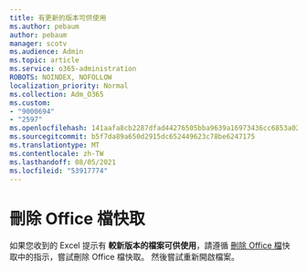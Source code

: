 ```yaml
---
title: 有更新的版本可供使用
ms.author: pebaum
author: pebaum
manager: scotv
ms.audience: Admin
ms.topic: article
ms.service: o365-administration
ROBOTS: NOINDEX, NOFOLLOW
localization_priority: Normal
ms.collection: Adm_O365
ms.custom:
- "9000694"
- "2597"
ms.openlocfilehash: 141aafa8cb2287dfad44276505bba9639a16973436cc6853a026f9cc5ee44863
ms.sourcegitcommit: b5f7da89a650d2915dc652449623c78be6247175
ms.translationtype: MT
ms.contentlocale: zh-TW
ms.lasthandoff: 08/05/2021
ms.locfileid: "53917774"
---
```

# <a name="delete-the-office-document-cache"></a>刪除 Office 檔快取

如果您收到的 Excel 提示有 **較新版本的檔案可供使用**，請遵循 [刪除 Office 檔](https://support.office.com/article/b1d3765e-d71b-4bb8-99ca-acd22c42995d)快取中的指示，嘗試刪除 Office 檔快取。 然後嘗試重新開啟檔案。
